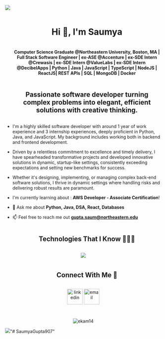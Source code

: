 <!--horizontal divider(gradiant)-->
<img src="https://user-images.githubusercontent.com/73097560/115834477-dbab4500-a447-11eb-908a-139a6edaec5c.gif">

<!--h1 without bottom border-->
<div id="user-content-toc">
  <ul align="center">
    <summary><h1 style="display: inline-block">Hi 👋, I'm Saumya</h1></summary>
    <h4>Computer Science Graduate @Northeastern University, Boston, MA | Full Stack Software Engineer | ex-ASE @Accenture | ex-SDE Intern @Crewasis | ex-SDE Intern @ValueLabs | ex-SDE Intern @DecibelApps | Python | Java | JavaScript | TypeScript | NodeJS | ReactJS| REST APIs | SQL | MongoDB | Docker </h4>
  </ul>
</div>

<!--h2 without bottom border-->
<div id="user-content-toc">
  <ul align="center">
    <summary><h2 style="display: inline-block">Passionate software developer turning complex problems into elegant, efficient solutions with creative thinking.</h2></summary>
  </ul>
</div>

<!--Intro start-->

- I'm a highly skilled software developer with around 1 year of work experience and 3 internship experiences, deeply proficient in Python, Java, and JavaScript. My background includes working both in backend and frontend development.
- Driven by a relentless commitment to excellence and timely delivery, I have spearheaded transformative projects and developed innovative solutions in dynamic, startup-like settings, consistently exceeding expectations and setting new benchmarks for success.
- Whether it's designing, implementing, or managing complex back-end software solutions, I thrive in dynamic settings where handling risks and delivering robust results are paramount.

- I'm currently learning about : **AWS Developer - Associate Certification**!

- 💬 Ask me about **Python, Java, DSA, React, Databases**

- 📫 Feel free to reach me out **gupta.saum@northeastern.edu**

<!--Intro end-->

<!--h1 without bottom border-->
<div id="user-content-toc">
  <ul align="center">
    <summary><h2 style="display: inline-block">Technologies That I Know 👨🏻‍💻</h2></summary>
  </ul>
</div>
<!--tech stack icons-->
<p align="center">
  <a href="https://skillicons.dev">
    <img src="https://skillicons.dev/icons?i=python,java,javascript,typescript,nextjs,html,css,nodejs,npm,react,redux,express,postman,express,tailwind,postgres,firebase,docker,git,github,linux,idea,vscode,elasticsearch,mysql,mongodb&perline=14" />
  </a>
</p>

<!-- Connect with me -->
<!--h2 without bottom border-->
<div id="user-content-toc">
  <ul align="center">
    <summary><h2 style="display: inline-block">Connect With Me  🤝</h2></summary>
  </ul>
</div>


<!--icons and links-->
<p align="center">
<a href="https://www.linkedin.com/in/saumya-gupta346/" target="blank"><img align="center" src="https://user-images.githubusercontent.com/88904952/234979284-68c11d7f-1acc-4f0c-ac78-044e1037d7b0.png" alt="linkedin" height="50" width="50" /></a> 
<a href="mailto:gupta.saum@northeastern.edu" target="_blank">
    <img align="center" src="https://cdn-icons-png.flaticon.com/512/732/732200.png" alt="email" height="50" width="50" />
</a>

</a>

</p>

<!--profile visit count-->
<div align="center"> <br>
<p align="center"> <img src="https://komarev.com/ghpvc/?username=SaumyaGupta907&label=Profile%20views&color=blueviolet&style=flat" alt="ekam14" /> </p>
</div>

<!--horizontal divider(gradiant)-->
<img src="https://user-images.githubusercontent.com/73097560/115834477-dbab4500-a447-11eb-908a-139a6edaec5c.gif">"# SaumyaGupta907" 
